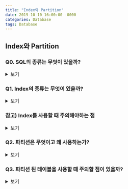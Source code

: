 ```yaml
---
title: "Index와 Partition"
date: 2019-10-10 16:00:00 -0000
categories: Database
tags: Database
---
```


## Index와 Partition

### Q0. SQL의 종류는 무엇이 있을까?

<details><summary style="font-size:15px">보기</summary>

---

1) DDL (Data Definition Language)

- 스키마를 관리하는 작업을 수행하는 명령어
- CREATE, ALTER, DROP등 데이터베이스 및 테이블을 관리하는 쿼리들
- 함수, 프로시저 등의 명령어들도 DDL에 해당함

2) DCL (Data Control Language)

- 데이터 접근을 제어하는 명령어
- GRANT를 이용하여 데이터 베이스의 권한을 제어하는 쿼리 (←→ REVOKE)
- COMMIT, ROLLBACK 등의 명령어가 DCL에 해당함

3) DML (Data Manipulation Language)

- 데이터를 조작하는 명령어
- SELECT, INSERT, UPDATE, DELETE 등의 쿼리들

---

</details>

### Q1. Index의 종류는 무엇이 있을까?

<details><summary style="font-size:15px">보기</summary>

---

- 클러스터드(Crustered) 인덱스
    - 프라이머리 키에서만 사용하는 인덱스 (테이블 당 1개만 생성 가능)
    - 프라이머리 키 기준으로 물리적으로 정렬해서 저장한다.
    - INSERT, UPDATE 등의 DML에 대해 데이터 위치를 수정해야하므로 성능이 느리다.
        - 수정이 빈번한 테이블은 해당 인덱스를 사용하지 않는 것이 유리할 수 있다.
- 넌클러스터드(Non Crustered) 인덱스
    - 테이블에 여러 개의 인덱스 생성 가능
        - 하지만 테이블당 5개를 넘지 않는게 좋다고 함
    - 별도의 index page를 생성하여 인덱스 저장
    - index page에 row id를 참조하여 데이터에 접근 한다.
    - unique 제약조건은 자동으로 unique 인덱스를 생성한다.
- 결합 인덱스
    - 두 칼럼 이상 결합하여 지정된 인덱스

---

</details>

### 참고) Index를 사용할 때 주의해야하는 점

<details><summary style="font-size:15px">보기</summary>

---

- 전체 데이터에 15% 정도의 ROW를 조회하는 경우에 생성하는 것이 좋다.
- 테이블에 데이터가 적으면 Full Table Scan 하는 것이 더 좋다.
    - Index에 의한 오버헤드보다 속도가 좋다.
    - Index는 단일 I/O이기 때문에 (Random Access)
- 인덱스는 유일한 값이나 범위가 넓은 칼럼에 지정하는 것이 좋다.
    - NULL이 아닌 칼럼에 지정하는 것이 좋음
- 결합 인덱스는 칼럼 순서가 굉장히 중요하다.
    - 보통 자주 사용하는 칼럼을 선행으로 지정
- 한 테이블에 인덱스는 너무 많이 만들지 않는 것이 좋다.
    - 인덱스 갱신에 대한 오버헤드가 있기 때문
    - 한 테이블에 5개를 넘지 않는 것이 좋다고 한다.
- 추가, 수정, 삭제가 빈번한 테이블에는 인덱스를 만들지 않는 것이 좋다.
    - 인덱스는 DML 작업에 성능이 좋지 않기 때문
    - 검색(SELECT)가 많은 테이블에서 사용하는 것이 좋다.
- 인덱스가 있는 경우 쿼리가 인덱스를 충분히 활용할 수 있도록 작성하도록 하자.
    - **good)** WHERE user_id LIKE 'NT%'  
    **bad)** WHERE user_id LIKE '%NT%'  
    LIKE 연산자에서 %를 사용하는 경우 앞에 %를 사용하면 인덱스를 사용하지 못한다.
    - **good)** WHERE year = string_to_date('2019')  
    **bad)** WHERE date_to_string(year) = '2019'  
    조회하는 칼럼을 가공하면 인덱스를 활용하지 못한다. 조건을 가공해서 비교하도록 하자.

---

</details>

### Q2. 파티션은 무엇이고 왜 사용하는가?

<details><summary style="font-size:15px">보기</summary>

---

- 파티션
    - 하나의 테이블을 여러 테이블로 나누어 저장할 수 있도록 해주는 방법이다.
    - 사용자는 하나의 테이블로 사용하지만 DBMS는 여러 테이블로 나눠 저장한다.

**Q. 인덱스 성능이 저하되는 경우 파티션을 통해 개선할 수 있다. 어떻게?**

사용 이유 : 한 테이블에 데이터가 너무 많아지면 성능이 저하된다.

- 잘 사용하지 않는 데이터로 인해 테이블 성능이 저하된다.
    - 한 테이블에서 자주 사용되는 데이터는 일부이다. (20~30%) ex) 휴면 고객
    - 히스토리성 테이블 같은 경우 과거 데이터는 불 필요해진다.
- 데이터가 많아지면 인덱스 크기가 커져 성능이 저하된다.
    - 인덱스 갱신 작업의 오버헤드가 커진다.
    - 인덱스 크기가 메모리 크기 이상으로 커지면 성능이 크게 저하된다.

위와 같은 경우에 파티션을 이용하여 테이블을 분할 저장하고 자주 사용되는 데이터만 모으거나 인덱스 크기를 줄인다.

![partitioning]({{ site.url }}/assets/images/partitioning.png)

파티션을 통해 히스토리성 데이터는 날짜별로 분할 저장할 수도 있고 자주 사용하는 데이터만 모아 테이블과 인덱스를 재구축하여 조회, 갱신 성능을 향상 시킬 수도 있다.

---

</details>

### Q3. 파티션 된 테이블을 사용할 때 주의할 점이 있을까?

<details><summary style="font-size:15px">보기</summary>

---

- 파티션을 결정할 수 있는 조건을 WHERE절에 사용하도록 한다.
    - WHERE절에서 특정 파티션을 결정할 수 있는 조건이 없는 경우 모든 파티션을 조회해야 한다.
- 각 파티션의 인덱스를 활용할 수 있는 조건을 WHERE절에 사용하도록 한다.
    - 이것은 보통의 인덱스 활용 목적과 동일 (조회 성능을 향상 시키기 위함)

**Q. 둘 중 어떤 것이 더 성능에 영향을 크게 미칠까?**

**A. 일반적으론 인덱스가 더 성능에 크게 영향을 미친다.**

1. 파티션 결정(O) + 인덱스(X)  
조건에 의해 파티션은 결정했지만 인덱스가 없어서 Partition(Tabel) Full Scan을 수행한다.
2. 파티션 결정(X) + 인덱스(O)  
모든 파티션에 대해 Index Range Scan을 수행한다.

- 파티션에 존재하는 데이터 크기에 따라 다르겠지만 보통 파티션을 하는 경우 데이터가 많기 때문이므로 Index Range Scan이 Full Scan보다 성능이 훨씬 좋다.
- 그러나 파티션은 많아야 몇 개 안되기 때문에 첫번째 경우보다는 두번째 경우가 성능이 더 좋다.
- 물론 두가지 모두 활용할 수 있도록 조건을 활용하는 것이 가장 좋다.

**참고**

> 파티션 프루닝 (Partition Pruning)  
> 조회 조건에 의한 실행 계획 (옵티마이저)에서 특정 파티션은 조회하지 않아도 된다고 판단하여 해당 파티션을 배제하는 것을 파티션 프루닝 (Partition Pruning)이라고 한다.

---

</details>